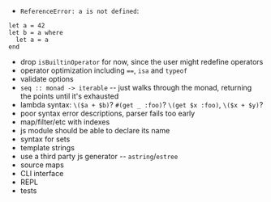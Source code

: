 - `ReferenceError: a is not defined`:
```
let a = 42
let b = a where
  let a = a
end
```
- drop `isBuiltinOperator` for now, since the user might redefine operators
- operator optimization including `==`, `isa` and `typeof`
- validate options
- `seq :: monad -> iterable` -- just walks through the monad, returning the points until it's exhausted
- lambda syntax: `\($a + $b)`? `#(get _ :foo)`? `\(get $x :foo)`, `\($x + $y)`?
- poor syntax error descriptions, parser fails too early
- map/filter/etc with indexes
- js module should be able to declare its name
- syntax for sets
- template strings
- use a third party js generator -- `astring`/`estree`
- source maps
- CLI interface
- REPL
- tests
